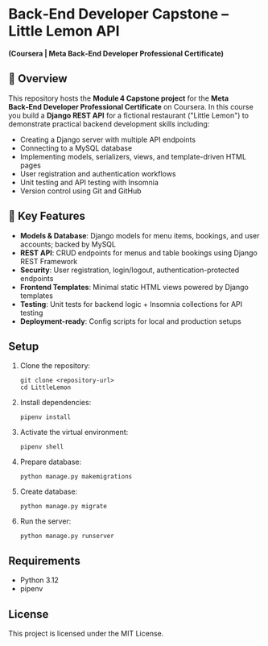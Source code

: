 # Back‑End Developer Capstone – Little Lemon API

**(Coursera | Meta Back‑End Developer Professional Certificate)**

## 📘 Overview

This repository hosts the **Module 4 Capstone project** for the **Meta Back‑End Developer Professional Certificate** on Coursera. In this course you build a **Django REST API** for a fictional restaurant ("Little Lemon") to demonstrate practical backend development skills including:

- Creating a Django server with multiple API endpoints
- Connecting to a MySQL database
- Implementing models, serializers, views, and template-driven HTML pages
- User registration and authentication workflows
- Unit testing and API testing with Insomnia
- Version control using Git and GitHub

## 🧰 Key Features

- **Models & Database**: Django models for menu items, bookings, and user accounts; backed by MySQL
- **REST API**: CRUD endpoints for menus and table bookings using Django REST Framework
- **Security**: User registration, login/logout, authentication-protected endpoints
- **Frontend Templates**: Minimal static HTML views powered by Django templates
- **Testing**: Unit tests for backend logic + Insomnia collections for API testing
- **Deployment-ready**: Config scripts for local and production setups

## Setup

1. Clone the repository:
   ```
   git clone <repository-url>
   cd LittleLemon
   ```
2. Install dependencies:
   ```
   pipenv install
   ```
3. Activate the virtual environment:
   ```
   pipenv shell
   ```
4. Prepare database:
   ```
   python manage.py makemigrations
   ```
5. Create database:
   ```
   python manage.py migrate
   ```
6. Run the server:
   ```
   python manage.py runserver
   ```

## Requirements

- Python 3.12
- pipenv

## License

This project is licensed under the MIT License.
